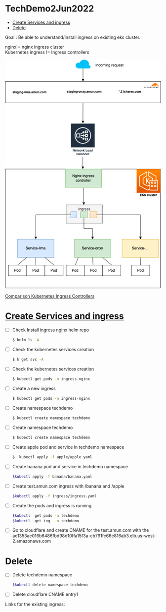 # TechDemo2Jun2022

- [Create Services and ingress](#create)
- [Delete](#delete)


Goal : Be able to understand/install ingress on existing eks cluster.

nginx!= nginx ingress cluster  
Kubernetes ingress != Ingress controllers

![image](img.png)


[Comparison Kubernetes Ingress Controllers](https://docs.google.com/spreadsheets/d/191WWNpjJ2za6-nbG4ZoUMXMpUK8KlCIosvQB0f-oq3k/edit#gid=907731238)

<a id="create"></a>
# [Create Services and ingress](https://kubernetes.github.io/ingress-nginx/deploy/)

- [ ] Check Install ingress nginx helm repo
    ```bash
    $ helm ls -A
    ```
- [ ] Check the kubernetes services creation
    ```bash
    $ k get svc -A
    ```  
- [ ] Check the kubernetes services creation
    ```bash
    $ kubectl get pods -n ingress-nginx
    ```  

- [ ] Create a new ingress
    ```bash
    $ kubectl get pods -n ingress-nginx
    ```  

- [ ] Create namespace techdemo
    ```bash
    $ kubectl create namespace techdemo
    ```  

- [ ] Create namespace techdemo
    ```bash
    $ kubectl create namespace techdemo
    ```  

- [ ] Create apple pod and service in techdemo namespace
    ```bash
    $  kubectl apply -f apple/apple.yaml  
    ```      

- [ ] Create banana pod and service in techdemo namespace
    ```bash
    $kubectl apply -f banana/banana.yaml  
    ```    

- [ ] Create test.amun.com ingress with /banana and /apple
    ```bash
    $kubectl apply -f ingress/ingress.yaml
    ```       

- [ ] Create the pods and ingress is running
    ```bash
    $kubectl  get pods -n techdemo
    $kubectl  get ing  -n techdemo
    ```
 
- [ ] Go to cloudflare and create CNAME for the test.amun.com with the ac1353ae016b6486fbd98d10ffa15f3a-cb791fc66e816ab3.elb.us-west-2.amazonaws.com


<a id="delete"></a>
# Delete
- [ ] Delete techdemo namespace 
    ```bash
    $kubectl delete namespace techdemo
    ```
- [ ] Delete cloudflare CNAME entry1



Links for the existing ingress:
